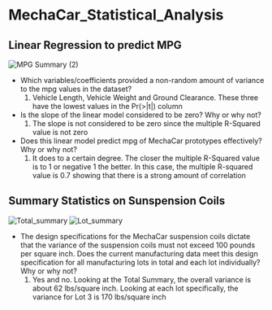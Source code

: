 # MechaCar_Statistical_Analysis

## Linear Regression to predict MPG
![MPG Summary (2)](https://user-images.githubusercontent.com/85916216/136069512-55d9c396-7769-42fd-9e40-fe59455dafbe.png)
- Which variables/coefficients provided a non-random amount of variance to the mpg values in the dataset?
  1. Vehicle Length, Vehicle Weight and Ground Clearance. These three have the lowest values in the Pr(>|t|) column
- Is the slope of the linear model considered to be zero? Why or why not?
  1. The slope is not considered to be zero since the multiple R-Squared value is not zero
- Does this linear model predict mpg of MechaCar prototypes effectively? Why or why not?
  1. It does to a certain degree. The closer the multiple R-Squared value is to 1 or negative 1 the better. In this case, the multiple R-squared value is 0.7 showing that there is a strong amount of correlation

## Summary Statistics on Sunspension Coils

![Total_summary](https://user-images.githubusercontent.com/85916216/136072078-9656b217-69ef-458e-9737-309b4009cc2e.png)
![Lot_summary](https://user-images.githubusercontent.com/85916216/136072094-967769e1-b091-4085-af88-54238b4b20df.png)
- The design specifications for the MechaCar suspension coils dictate that the variance of the suspension coils must not exceed 100 pounds per square inch. Does the current manufacturing data meet this design specification for all manufacturing lots in total and each lot individually? Why or why not?
  1. Yes and no. Looking at the Total Summary, the overall variance is about 62 lbs/square inch. Looking at each lot specifically, the variance for Lot 3 is 170 lbs/square inch
